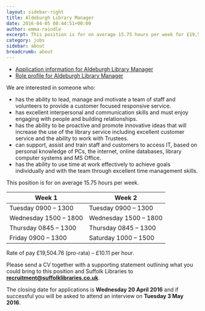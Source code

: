 ```yaml
---
layout: sidebar-right
title: Aldeburgh Library Manager
date: 2016-04-05 08:44:51+00:00
author: emma-raindle
excerpt: This position is for on average 15.75 hours per week for £19,504.76 (pro-rata) / £10.11 per hour. Closing date for applications is Wednesday 20 April.
category: jobs
sidebar: about
breadcrumb: about
---
```

  * <a href="http://suffolklibraries.co.uk/wp-content/uploads/2016/04/aldeburgh-lib-manager-ad.pdf" rel="">Application information for Aldeburgh Library Manager</a>
  * <a href="http://suffolklibraries.co.uk/wp-content/uploads/2016/04/lib-manager-rp.pdf" rel="">Role profile for Aldeburgh Library Manager</a>

We are interested in someone who:

  * has the ability to lead, manage and motivate a team of staff and volunteers to provide a customer focused responsive service.
  * has excellent interpersonal and communication skills and must enjoy engaging with people and building relationships.
  * has the ability to be proactive and promote innovative ideas that will increase the use of the library service including excellent customer service and the ability to work with Trustees.
  * can support, assist and train staff and customers to access IT, based on personal knowledge of PCs, the internet, online databases, library computer systems and MS Office.
  * has the ability to use time at work effectively to achieve goals individually and with the team through excellent time management skills.

This position is for on average 15.75 hours per week.

| Week 1                | Week 2                |
| --------------------- | --------------------- |
| Tuesday 0900 – 1300   | Tuesday 0900 – 1300   |
| Wednesday 1500 – 1800 | Wednesday 1500 – 1800 |
| Thursday 0845 – 1300  | Thursday 0845 – 1300  |
| Friday 0900 – 1300    | Saturday 1000 – 1500  |

Rate of pay £19,504.76 (pro-rata) &#8211; £10.11 per hour.

Please send a CV together with a supporting statement outlining what you could bring to this position and Suffolk Libraries to **recruitment@suffolklibraries.co.uk**.

The closing date for applications is **Wednesday 20 April 2016** and if successful you will be asked to attend an interview on **Tuesday 3 May 2016**.
